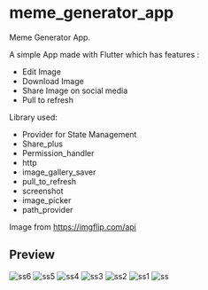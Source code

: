 # meme_generator_app

Meme Generator App.

A simple App made with Flutter which has features :
- Edit Image
- Download Image
- Share Image on social media
- Pull to refresh

Library used:
- Provider for State Management
- Share_plus
- Permission_handler
- http
- image_gallery_saver
- pull_to_refresh
- screenshot
- image_picker
- path_provider

Image from  https://imgflip.com/api

## Preview

![ss6](https://user-images.githubusercontent.com/91587840/207363346-74707e77-949a-4bb5-9185-c9ec76320575.png)
![ss5](https://user-images.githubusercontent.com/91587840/207363357-f6be0018-0ecf-4ecb-85a7-56c054c72a4a.png)
![ss4](https://user-images.githubusercontent.com/91587840/207363361-d73a49ec-a906-445b-abd9-fd52c10ee546.png)
![ss3](https://user-images.githubusercontent.com/91587840/207363370-c527279d-75ec-4090-9bff-4704fb421a1b.png)
![ss2](https://user-images.githubusercontent.com/91587840/207363372-b10e848c-577e-456e-adcf-4d711b324b08.png)
![ss1](https://user-images.githubusercontent.com/91587840/207363377-b3d1292b-43b0-4d50-b980-6790f19de59c.png)
![ss](https://user-images.githubusercontent.com/91587840/207364431-5efa295f-0c8d-4b64-a6fe-8ba450d7e3f6.png)

